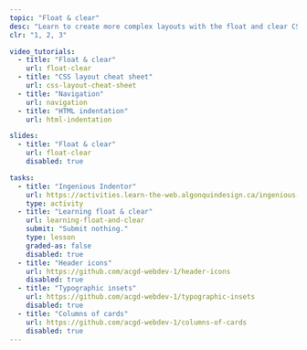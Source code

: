 ```yaml
---
topic: "Float & clear"
desc: "Learn to create more complex layouts with the float and clear CSS properties."
clr: "1, 2, 3"

video_tutorials:
  - title: "Float & clear"
    url: float-clear
  - title: "CSS layout cheat sheet"
    url: css-layout-cheat-sheet
  - title: "Navigation"
    url: navigation
  - title: "HTML indentation"
    url: html-indentation

slides:
  - title: "Float & clear"
    url: float-clear
    disabled: true

tasks:
  - title: "Ingenious Indentor"
    url: https://activities.learn-the-web.algonquindesign.ca/ingenious-indentor/
    type: activity
  - title: "Learning float & clear"
    url: learning-float-and-clear
    submit: "Submit nothing."
    type: lesson
    graded-as: false
    disabled: true
  - title: "Header icons"
    url: https://github.com/acgd-webdev-1/header-icons
    disabled: true
  - title: "Typographic insets"
    url: https://github.com/acgd-webdev-1/typographic-insets
    disabled: true
  - title: "Columns of cards"
    url: https://github.com/acgd-webdev-1/columns-of-cards
    disabled: true
---
```

